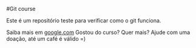 #Git course

Este é um repositório teste para verificar como o git funciona.

Saiba mais em [google.com](http://www.google.com)
Gostou do curso? Quer mais? Ajude com uma doação, até um café é válido =)
